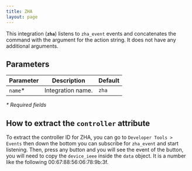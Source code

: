 ```yaml
---
title: ZHA
layout: page
---
```


This integration (**`zha`**) listens to `zha_event` events and concatenates the command with the argument for the action string. It does not have any additional arguments.

## Parameters

| Parameter | Description       | Default |
| --------- | ----------------- | ------- |
| `name`\*  | Integration name. | `zha`   |

_\* Required fields_

## How to extract the `controller` attribute

To extract the controller ID for ZHA, you can go to `Developer Tools > Events` then down the bottom you can subscribe for `zha_event` and start listening. Then, press any button and you will see the event of the button, you will need to copy the `device_ieee` inside the `data` object. It is a number like the following 00:67:88:56:06:78:9b:3f.

